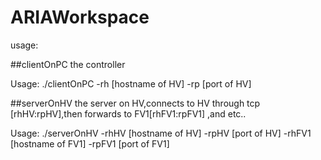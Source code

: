 # ARIAWorkspace
usage:

##clientOnPC 
the controller

Usage: ./clientOnPC -rh [hostname of HV] -rp [port of HV]

##serverOnHV
the server on HV,connects to HV through tcp [rhHV:rpHV],then forwards to FV1[rhFV1:rpFV1] ,and etc..

Usage: ./serverOnHV -rhHV [hostname of HV] -rpHV [port of HV] -rhFV1 [hostname of FV1] -rpFV1 [port of FV1]